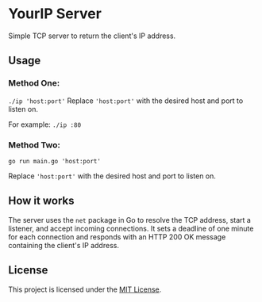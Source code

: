 
# YourIP Server

Simple TCP server to return the client's IP address.

## Usage
### Method One:

`./ip 'host:port'`
Replace `'host:port'` with the desired host and port to listen on.

For example: `./ip :80`

### Method Two:
`go run main.go 'host:port'`

Replace `'host:port'` with the desired host and port to listen on.


## How it works

The server uses the `net` package in Go to resolve the TCP address, start a listener, and accept incoming connections. It sets a deadline of one minute for each connection and responds with an HTTP 200 OK message containing the client's IP address.

## License

This project is licensed under the [MIT License](https://github.com/onionj/ip/blob/master/LICENSE).
